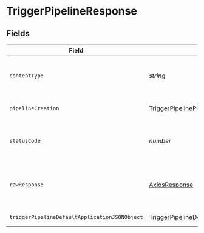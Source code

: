# TriggerPipelineResponse


## Fields

| Field                                                                                                     | Type                                                                                                      | Required                                                                                                  | Description                                                                                               |
| --------------------------------------------------------------------------------------------------------- | --------------------------------------------------------------------------------------------------------- | --------------------------------------------------------------------------------------------------------- | --------------------------------------------------------------------------------------------------------- |
| `contentType`                                                                                             | *string*                                                                                                  | :heavy_check_mark:                                                                                        | HTTP response content type for this operation                                                             |
| `pipelineCreation`                                                                                        | [TriggerPipelinePipelineCreation](../../models/operations/triggerpipelinepipelinecreation.md)             | :heavy_minus_sign:                                                                                        | The created pipeline.                                                                                     |
| `statusCode`                                                                                              | *number*                                                                                                  | :heavy_check_mark:                                                                                        | HTTP response status code for this operation                                                              |
| `rawResponse`                                                                                             | [AxiosResponse](https://axios-http.com/docs/res_schema)                                                   | :heavy_minus_sign:                                                                                        | Raw HTTP response; suitable for custom response parsing                                                   |
| `triggerPipelineDefaultApplicationJSONObject`                                                             | [TriggerPipelineDefaultApplicationJSON](../../models/operations/triggerpipelinedefaultapplicationjson.md) | :heavy_minus_sign:                                                                                        | Error response.                                                                                           |